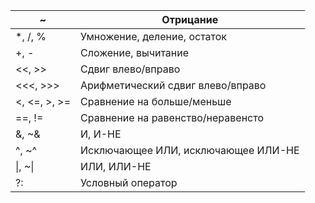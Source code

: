 
| ~            | Отрицание                           |
| ------------ | ----------------------------------- |
| *,  /, %     | Умножение, деление, остаток         |
| +, -         | Сложение, вычитание                 |
| <<, >>       | Сдвиг влево/вправо                  |
| <<<, >>>     | Арифметический сдвиг влево/вправо   |
| <, <=, >, >= | Сравнение на больше/меньше          |
| ==, !=       | Сравнение на равенство/неравенсто   |
| &, ~&        | И, И-НЕ                             |
| ^, ~^        | Исключающее ИЛИ, исключающее ИЛИ-НЕ |
| \|, ~\|      | ИЛИ, ИЛИ-НЕ                         |
| ?:           | Условный оператор                   |
